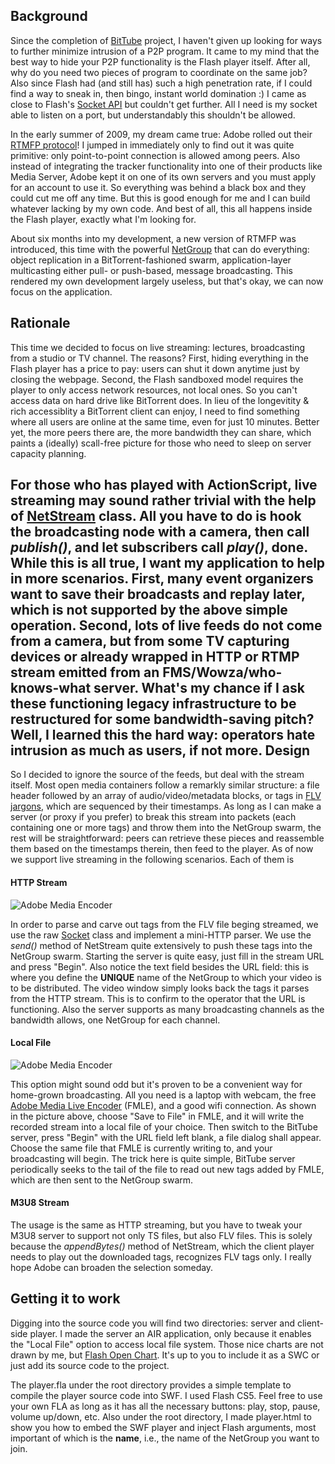 Background
----------
Since the completion of [BitTube](https://github.com/yicui/BitTube) project, I haven't given up looking for ways to
further minimize intrusion of a P2P program. It came to my mind that the best way to hide your P2P functionality is
the Flash player itself. After all, why do you need two pieces of program to coordinate on the same job? Also since
Flash had (and still has) such a high penetration rate, if I could find a way to sneak in, then bingo, instant
world domination :) I came as close to Flash's [Socket API](http://help.adobe.com/en_US/FlashPlatform/reference/actionscript/3/flash/net/Socket.html) 
but couldn't get further. All I need is my socket able to listen on a port, but understandably this shouldn't be allowed.

In the early summer of 2009, my dream came true: Adobe rolled out their [RTMFP protocol](http://en.wikipedia.org/wiki/Real_Time_Media_Flow_Protocol)!
I jumped in immediately only to find out it was quite primitive: only point-to-point connection is allowed among peers.
Also instead of integrating the tracker functionality into one of their products like Media Server, Adobe kept it on one
of its own servers and you must apply for an account to use it. So everything was behind a black box and they could cut
me off any time. But this is good enough for me and I can build whatever lacking by my own code. And best of all, this
all happens inside the Flash player, exactly what I'm looking for.

About six months into my development, a new version of RTMFP was introduced, this time with the powerful 
[NetGroup](http://help.adobe.com/en_US/FlashPlatform/reference/actionscript/3/flash/net/NetGroup.html) that can do
everything: object replication in a BitTorrent-fashioned swarm, application-layer multicasting either pull- or push-based,
message broadcasting. This rendered my own development largely useless, but that's okay, we can now focus on the
application.

Rationale
---------
This time we decided to focus on live streaming: lectures, broadcasting from a studio or TV channel. The reasons? First,
hiding everything in the Flash player has a price to pay: users can shut it down anytime just by closing the webpage.
Second, the Flash sandboxed model requires the player to only access network resources, not local ones. So you can't
access data on hard drive like BitTorrent does. In lieu of the longevitity & rich accessiblity a BitTorrent client can
enjoy, I need to find something where all users are online at the same time, even for just 10 minutes. Better yet,
the more peers there are, the more bandwidth they can share, which paints a (ideally) scall-free picture for those 
who need to sleep on server capacity planning.

For those who has played with ActionScript, live streaming may sound rather trivial with the help of
[NetStream](http://help.adobe.com/en_US/FlashPlatform/reference/actionscript/3/flash/net/NetStream.html) class. All you
have to do is hook the broadcasting node with a camera, then call *publish()*, and let subscribers call *play()*, done.
While this is all true, I want my application to help in more scenarios. First, many event organizers want to save 
their broadcasts and replay later, which is not supported by the above simple operation. Second, lots of live feeds do
not come from a camera, but from some TV capturing devices or already wrapped in HTTP or RTMP stream emitted from an
FMS/Wowza/who-knows-what server. What's my chance if I ask these **functioning** legacy infrastructure to be restructured 
for some bandwidth-saving pitch? Well, I learned this the hard way: operators hate intrusion as much as users, 
if not more.
Design
------
So I decided to ignore the source of the feeds, but deal with the stream itself. Most open media containers follow
a remarkly similar structure: a file header followed by an array of audio/video/metadata blocks, or tags in 
[FLV jargons](http://download.macromedia.com/f4v/video_file_format_spec_v10_1.pdf), which are sequenced by their
timestamps. As long as I can make a server (or proxy if you prefer) to break this stream into packets (each containing
one or more tags) and throw them into the NetGroup swarm, the rest will be straightforward: peers can retrieve these 
pieces and reassemble them based on the timestamps therein, then feed to the player. As of now we support live streaming
in the following scenarios. Each of them is 
#### HTTP Stream
![Adobe Media Encoder](https://github.com/downloads/yicui/BitTube-on-Flash/server.jpg)

In order to parse and carve out tags from the FLV file beging streamed, we use the raw
[Socket](http://help.adobe.com/en_US/FlashPlatform/reference/actionscript/3/flash/net/Socket.html) class and implement
a mini-HTTP parser. We use the *send()* method of NetStream quite extensively to push these tags into the NetGroup swarm.
Starting the server is quite easy, just fill in the stream URL and press "Begin". Also notice the text field besides the
URL field: this is where you define the **UNIQUE** name of the NetGroup to which your video is to be distributed. 
The video window simply looks back the tags it parses from the HTTP stream. This is to confirm to the operator that 
the URL is functioning. Also the server supports as many broadcasting channels as the bandwidth allows, one NetGroup 
for each channel.

#### Local File
![Adobe Media Encoder](https://github.com/downloads/yicui/BitTube-on-Flash/liveencoder.jpg)

This option might sound odd but it's proven to be a convenient way for home-grown broadcasting. All you need is a laptop
with webcam, the free [Adobe Media Live Encoder](http://www.adobe.com/products/flash-media-encoder.html) (FMLE), 
and a good wifi connection. As shown in the picture above, choose "Save to File" in FMLE, and it will write the recorded
stream into a local file of your choice. Then switch to the BitTube server, press "Begin" with the URL field left blank,
a file dialog shall appear. Choose the same file that FMLE is currently writing to, and your broadcasting will begin.
The trick here is quite simple, BitTube server periodically seeks to the tail of the file to read out new tags added by
FMLE, which are then sent to the NetGroup swarm. 
#### M3U8 Stream
The usage is the same as HTTP streaming, but you have to tweak your M3U8 server to support not only TS files, but also
FLV files. This is solely because the *appendBytes()* method of NetStream, which the client player needs to play out the
downloaded tags, recognizes FLV tags only. I really hope Adobe can broaden the selection someday.

Getting it to work
------------------
Digging into the source code you will find two directories: server and client-side player. I made the server an AIR
application, only because it enables the "Local File" option to access local file system. Those nice charts are not
drawn by me, but [Flash Open Chart](http://teethgrinder.co.uk/open-flash-chart/). It's up to you to include it as a SWC
or just add its source code to the project.

The player.fla under the root directory provides a simple template to compile the player source code into SWF. I used
Flash CS5. Feel free to use your own FLA as long as it has all the necessary buttons: play, stop, pause, volume up/down,
etc. Also under the root directory, I made player.html to show you how to embed the SWF player and inject Flash arguments,
most important of which is the **name**, i.e., the name of the NetGroup you want to join.